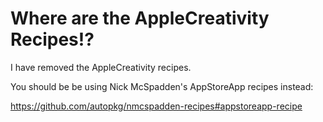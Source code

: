 Where are the  AppleCreativity Recipes!?
========================================

I have removed the AppleCreativity recipes.

You should be be using Nick McSpadden's AppStoreApp recipes instead: 

https://github.com/autopkg/nmcspadden-recipes#appstoreapp-recipe
